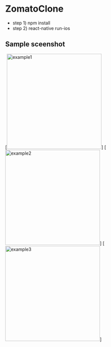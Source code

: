 # ZomatoClone
- step 1) npm install
- step 2) react-native run-ios

## Sample sceenshot
[<img width="300" alt="example1" src="https://user-images.githubusercontent.com/29592118/117044941-97178780-ad2c-11eb-83db-a66d0c3e23bc.png">]
[<img width="300" alt="example2" src="https://user-images.githubusercontent.com/29592118/117045220-e52c8b00-ad2c-11eb-9191-b5a2d6a87ef3.png">]
[<img width="300" alt="example3" src="https://user-images.githubusercontent.com/29592118/117045243-ec539900-ad2c-11eb-8d80-ffc55caaf92e.png">]

